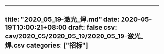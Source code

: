 
---
title: "2020_05_19-激光_焊.md"
date: 2020-05-19T10:00:21+08:00
draft: false
csv: csv/2020_05/2020_05_19/2020_05_19-激光_焊.csv
categories: ["招标"]
---
